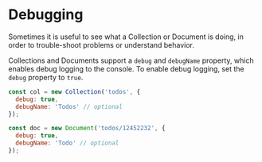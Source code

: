 # Debugging

Sometimes it is useful to see what a Collection or Document is doing, in order to trouble-shoot problems or understand behavior.

Collections and Documents support a `debug` and `debugName` property, which enables debug logging to the console. To enable debug logging, set the `debug` property to `true`.

```js
const col = new Collection('todos', {
  debug: true,
  debugName: 'Todos' // optional
});

const doc = new Document('todos/12452232', {
  debug: true,
  debugName: 'Todo' // optional
});
```
